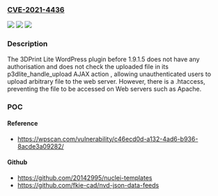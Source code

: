 ### [CVE-2021-4436](https://cve.mitre.org/cgi-bin/cvename.cgi?name=CVE-2021-4436)
![](https://img.shields.io/static/v1?label=Product&message=3DPrint%20Lite&color=blue)
![](https://img.shields.io/static/v1?label=Version&message=0%3C%201.9.1.5%20&color=brighgreen)
![](https://img.shields.io/static/v1?label=Vulnerability&message=CWE-434%20Unrestricted%20Upload%20of%20File%20with%20Dangerous%20Type&color=brighgreen)

### Description

The 3DPrint Lite WordPress plugin before 1.9.1.5 does not have any authorisation and does not check the uploaded file in its p3dlite_handle_upload AJAX action , allowing unauthenticated users to upload arbitrary file to the web server. However, there is a .htaccess, preventing the file to be accessed on Web servers such as Apache.

### POC

#### Reference
- https://wpscan.com/vulnerability/c46ecd0d-a132-4ad6-b936-8acde3a09282/

#### Github
- https://github.com/20142995/nuclei-templates
- https://github.com/fkie-cad/nvd-json-data-feeds

